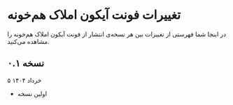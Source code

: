 تغییرات فونت آیکون املاک هم‌خونه
=================

در اینجا شما فهرستی از تغییرات بین هر نسخه‌ی انتشار از فونت آیکون املاک هم‌خونه را مشاهده می‌کنید.

نسخه ۰.۱
--------
۵ خرداد ۱۴۰۴

- اولین نسخه
